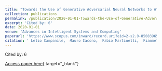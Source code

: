 ```yaml
---
title: "Towards the Use of Generative Adversarial Neural Networks to Attack Online Resources"
collection: publications
permalink: /publication/2020-01-01-Towards-the-Use-of-Generative-Adversarial-Neural-Networks-to-Attack-Online-Resources
excerpt: 'Cited by: 6'
date: 2020-01-01
venue: 'Advances in Intelligent Systems and Computing'
paperurl: 'https://www.scopus.com/inward/record.uri?eid=2-s2.0-85083965494&doi=10.1007%2f978-3-030-44038-1_81&partnerID=40&md5=a31bc02a9b628120dbddc4b0286107e4'
citation: ' Lelio Campanile,  Mauro Iacono,  Fabio Martinelli,  Fiammetta Marulli,  Michele Mastroianni,  Francesco Mercaldo,  Antonella Santone, &quot;Towards the Use of Generative Adversarial Neural Networks to Attack Online Resources.&quot; Advances in Intelligent Systems and Computing, 2020.'
---
```

Cited by: 6

[Access paper here](https://www.scopus.com/inward/record.uri?eid=2-s2.0-85083965494&doi=10.1007%2f978-3-030-44038-1_81&partnerID=40&md5=a31bc02a9b628120dbddc4b0286107e4){:target="_blank"}
